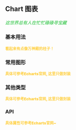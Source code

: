 ## Chart 图表
<h5 style="color: #66d476">这世界总有人在忙忙碌碌寻宝藏</h5>

<script setup>
    import BasicDemo from '../demo/basic_demo.vue'
    import LineDemo from '../demo/line_demo.vue'
    import PieDemo from '../demo/pie_demo.vue'
    import Preview from '../../../src/components/preview.vue'
</script>

### 基本用法

<p style="color: #ffcf3f; font-size: 12px; font-weight: 900;">看起来有点像万神殿的柱子！</p>
<BasicDemo />
<Preview comp="chart" demo="basic_demo" />

### 常用图形

<p style="color: #ffcf3f; font-size: 12px; font-weight: 900;">具体可参考Echarts官网, 这里只做封装</p>
<LineDemo />
<Preview comp="chart" demo="line_demo" />

### 其他类型

<p style="color: #ffcf3f; font-size: 12px; font-weight: 900;">具体可参考Echarts官网, 这里只做封装</p>
<PieDemo />
<Preview comp="chart" demo="pie_demo" />

<!-- API表格 -->
### API
<p style="color: #ffcf3f; font-size: 12px; font-weight: 900;">具体属性可参考Echarts官网~</p>
<script setup>
    import ApiTable from '../../../src/components/api_table.vue'
    const data = {
        columns: [
            {
                title: '名称'
            },
            {
                title: '类型'
            },
            {
                title: '默认值'
            },
            {
                title: '说明'
            }
        ],
        item: [
            {
                name: 'chart-data',
                type: 'Array',
                default: 'null',
                explain: '图表数据'
            },
            {
                name: 'chart-type',
                type: 'String',
                default: 'bar | line | pie | ......',
                explain: '类型'
            },
			{
				name: 'chart-height',
				type: 'String',
				default: '300px',
				explain: '高度'
			},
			{
				name: 'custom-options',
				type: 'Object',
				default: '{}',
				explain: '自定义选项'
			}
        ]
  }
</script>
<ApiTable :data="data" />
